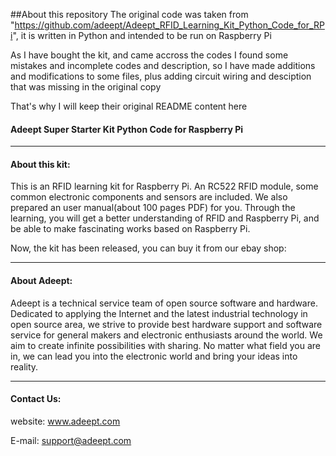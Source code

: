 ##About this repository
The original code was taken from "https://github.com/adeept/Adeept_RFID_Learning_Kit_Python_Code_for_RPi", it is written in Python and intended to be run on Raspberry Pi

As I have bought the kit, and came accross the codes I found some mistakes and incomplete codes and description, so I have made additions and modifications to some files, plus adding circuit wiring and desciption that was missing in the original copy

That's why I will keep their original README content here


#### Adeept Super Starter Kit Python Code for Raspberry Pi
-----------------------------------------------------------------------------

#### About this kit:
This is an RFID learning kit for Raspberry Pi. An RC522 RFID module, some common electronic components and sensors are included. We also prepared an user manual(about 100 pages PDF) for you. Through the learning, you will get a better understanding of RFID and Raspberry Pi, and be able to make fascinating works based on Raspberry Pi.

Now, the kit has been released, you can buy it from our ebay shop:</br>

-----------------------------------------------------------------------------
#### About Adeept:
Adeept is a technical service team of open source software and hardware. Dedicated to applying the Internet and the latest industrial technology in open source area, we strive to provide best hardware support and software service for general makers and electronic enthusiasts around the world. We aim to create infinite possibilities with sharing. No matter what field you are in, we can lead you into the electronic world and bring your ideas into reality.

-----------------------------------------------------------------------------
#### Contact Us: 
website:
	www.adeept.com

E-mail:
	support@adeept.com

